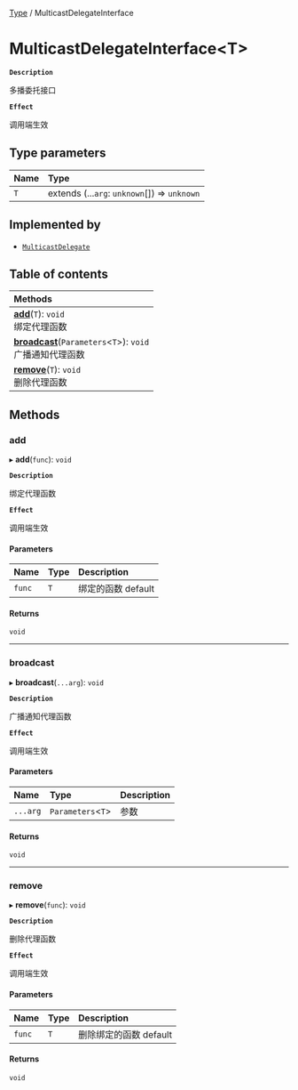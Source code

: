 [Type](../modules/Type.Type.md) / MulticastDelegateInterface

# MulticastDelegateInterface<T\> <Badge type="tip" text="Interface" />

**`Description`**

多播委托接口

**`Effect`**

调用端生效

## Type parameters

| Name | Type |
| :------ | :------ |
| `T` | extends (...`arg`: `unknown`[]) => `unknown` |

## Implemented by

- [`MulticastDelegate`](../classes/Type.MulticastDelegate.md)

## Table of contents

| Methods |
| :-----|
| **[add](Type.MulticastDelegateInterface.md#add)**(`T`): `void` <br> 绑定代理函数|
| **[broadcast](Type.MulticastDelegateInterface.md#broadcast)**(`Parameters`<`T`\>): `void` <br> 广播通知代理函数|
| **[remove](Type.MulticastDelegateInterface.md#remove)**(`T`): `void` <br> 删除代理函数|

## Methods

### add

▸ **add**(`func`): `void`

**`Description`**

绑定代理函数

**`Effect`**

调用端生效

#### Parameters

| Name | Type | Description |
| :------ | :------ | :------ |
| `func` | `T` |  绑定的函数 default |

#### Returns

`void`

___

### broadcast

▸ **broadcast**(`...arg`): `void`

**`Description`**

广播通知代理函数

**`Effect`**

调用端生效

#### Parameters

| Name | Type | Description |
| :------ | :------ | :------ |
| `...arg` | `Parameters`<`T`\> |  参数 |

#### Returns

`void`

___

### remove

▸ **remove**(`func`): `void`

**`Description`**

删除代理函数

**`Effect`**

调用端生效

#### Parameters

| Name | Type | Description |
| :------ | :------ | :------ |
| `func` | `T` |  删除绑定的函数 default |

#### Returns

`void`
